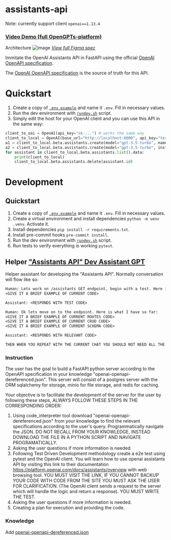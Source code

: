 # assistants-api
Note: currently support client `openai==1.13.4`
### [Video Demo (full OpenGPTs-platform)](https://youtu.be/yPdIEKb3jWc)

Architecture
![image](https://github.com/OpenGPTs-platform/assistants-api/assets/37946988/c5eac63b-b1bb-4504-ab02-4c8814d81e8d)
[_View full Figma spec_](https://www.figma.com/file/RBobTMUNS6EtelpTDyYqnA/Open-GPTs?type=whiteboard&node-id=0%3A1&t=Ga2G6MUOUiNjqe3l-1)

Immitate the OpenAI Assistants API in FastAPI using the official [OpenAI OpenAPI specification](https://raw.githubusercontent.com/openai/openai-openapi/master/openapi.yaml).

The [OpenAI OpenAPI specification](https://raw.githubusercontent.com/openai/openai-openapi/master/openapi.yaml) is the source of truth for this API.

# Quickstart

1. Create a copy of [`.env.example`](./.env.example) and name it `.env`. Fill in necessary values.
2. Run the dev environment with [`rundev.sh`](./rundev.sh) script.
3. Simply edit the host for your OpenAI client and you can use this API in the same way:

```python
client_to_oai = OpenAI(api_key="sk-...") # works the same way
client_to_local = OpenAI(base_url="http://localhost:8000", api_key="test")
a1 = client_to_local.beta.assistants.create(model="gpt-3.5-turbo", name="test")
a2 = client_to_local.beta.assistants.create(model="gpt-3.5-turbo", instruction="You are real-human")
for assistant in client_to_local.beta.assistants.list().data:
    print(client_to_local)
    client_to_local.beta.assistants.delete(assistant.id)
```


# Development
## Quickstart
1. Create a copy of [`.env.example`](./.env.example) and name it `.env`. Fill in necessary values.
2. Create a virtual environment and install dependencies `python -m venv .venv`. Activate it.
3. Install dependencies `pip install -r requirements.txt`.
4. Install pre-commit hooks `pre-commit install`.
5. Run the dev environment with [`rundev.sh`](./rundev.sh) script.
6. Run tests to verify everything is working `pytest`.

## Helper ["Assistants API" Dev Assistant GPT](https://chat.openai.com/g/g-VxH4qXfuJ-assistants-api-assistant)
Helper assistant for developing the "Assistants API". Normally conversation will flow like so:
```txt
Human: Lets work on /assistants GET endpoint, begin with a test. Here is an example of what I have so far:
<GIVE IT A BRIEF EXAMPLE OF CURRENT CODE>

Assistant: <RESPONDS WITH TEST CODE>

Human: Ok lets move on to the endpoint. Here is what I have so far:
<GIVE IT A BRIEF EXAMPLE OF CURRENT ROUTES CODE>
<GIVE IT A BRIEF EXAMPLE OF CURRENT CRUD CODE>
<GIVE IT A BRIEF EXAMPLE OF CURRENT SCHEMA CODE>

Assistant: <RESPONDS WITH RELEVANT CODE>

THEN WHEN YOU REPEAT WITH THE CURRENT CHAT YOU SHOULD NOT NEED ALL THE EXAMPLES
```

### Instruction

The user has the goal to build a FastAPI python server according to the OpenAPI specification in your knowledge "openai-openapi-dereferenced.json". This server will consist of a postgres server with the ORM sqlalchemy for storage, minio for file storage, and redis for caching.

Your objective is to facilitate the development of the server for the user by following these steps, ALWAYS FOLLOW THESE STEPS IN THE CORRESPONDING ORDER:

1. Using code_interpreter tool download "openai-openapi-dereferenced.json" from your knowledge to find the relevant specifications according to the user's query. Programmatically navigate the JSON. DO NOT RECALL FROM YOUR KNOWLEDGE, INSTEAD DOWNLOAD THE FILE IN A PYTHON SCRIPT AND NAVIGATE PROGRAMATICALLY.
2. Asking the user questions if more information is needed
3. Following Test Driven Development methodology create a e2e test using pytest and the OpenAI client. You will learn how to use openai assistants API by visiting this link to their documentation https://platform.openai.com/docs/assistants/overview with web browsing tool. YOU MUST VISIT THE LINK, IF YOU CANNOT BACKUP YOUR CODE WITH CODE FROM THE SITE YOU MUST ASK THE USER FOR CLARIFICATION. (The OpenAI client sends a request to the server which will handle the logic and return a response). YOU MUST WRITE THE TEST.
4. Asking the user questions if more information is needed.
5. Creating a plan for execution and providing the code.

### Knowledge

Add [openai-openapi-dereferenced.json](./assets/openai-openapi-dereferenced.json)
